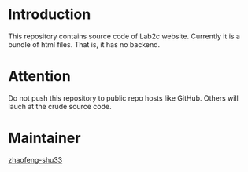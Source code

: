 # Introduction
This repository contains source code of Lab2c website. Currently it is a bundle of html files. That is, it has no backend.

# Attention
Do not push this repository to public repo hosts like GitHub. Others will lauch at the crude source code.

# Maintainer
[zhaofeng-shu33](https://github.com/zhaofeng-shu33)
